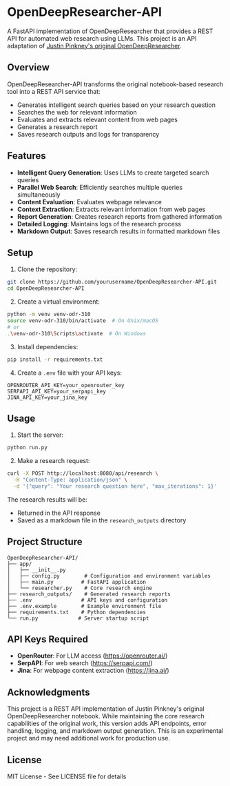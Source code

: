 # OpenDeepResearcher-API

A FastAPI implementation of OpenDeepResearcher that provides a REST API for automated web research using LLMs. This project is an API adaptation of [Justin Pinkney's original OpenDeepResearcher](https://github.com/justinpinkney/OpenDeepResearcher).

## Overview

OpenDeepResearcher-API transforms the original notebook-based research tool into a REST API service that:
- Generates intelligent search queries based on your research question
- Searches the web for relevant information
- Evaluates and extracts relevant content from web pages
- Generates a research report
- Saves research outputs and logs for transparency

## Features

- **Intelligent Query Generation**: Uses LLMs to create targeted search queries
- **Parallel Web Search**: Efficiently searches multiple queries simultaneously
- **Content Evaluation**: Evaluates webpage relevance
- **Context Extraction**: Extracts relevant information from web pages
- **Report Generation**: Creates research reports from gathered information
- **Detailed Logging**: Maintains logs of the research process
- **Markdown Output**: Saves research results in formatted markdown files

## Setup

1. Clone the repository:
```bash
git clone https://github.com/yourusername/OpenDeepResearcher-API.git
cd OpenDeepResearcher-API
```

2. Create a virtual environment:
```bash
python -m venv venv-odr-310
source venv-odr-310/bin/activate  # On Unix/macOS
# or
.\venv-odr-310\Scripts\activate  # On Windows
```

3. Install dependencies:
```bash
pip install -r requirements.txt
```

4. Create a `.env` file with your API keys:
```
OPENROUTER_API_KEY=your_openrouter_key
SERPAPI_API_KEY=your_serpapi_key
JINA_API_KEY=your_jina_key
```

## Usage

1. Start the server:
```bash
python run.py
```

2. Make a research request:
```bash
curl -X POST http://localhost:8080/api/research \
  -H "Content-Type: application/json" \
  -d '{"query": "Your research question here", "max_iterations": 1}'
```

The research results will be:
- Returned in the API response
- Saved as a markdown file in the `research_outputs` directory

## Project Structure

```
OpenDeepResearcher-API/
├── app/
│   ├── __init__.py
│   ├── config.py        # Configuration and environment variables
│   ├── main.py         # FastAPI application
│   └── researcher.py    # Core research engine
├── research_outputs/    # Generated research reports
├── .env                # API keys and configuration
├── .env.example        # Example environment file
├── requirements.txt    # Python dependencies
└── run.py             # Server startup script
```

## API Keys Required

- **OpenRouter**: For LLM access (https://openrouter.ai/)
- **SerpAPI**: For web search (https://serpapi.com/)
- **Jina**: For webpage content extraction (https://jina.ai/)

## Acknowledgments

This project is a REST API implementation of Justin Pinkney's original OpenDeepResearcher notebook. While maintaining the core research capabilities of the original work, this version adds API endpoints, error handling, logging, and markdown output generation. This is an experimental project and may need additional work for production use.

## License

MIT License - See LICENSE file for details
